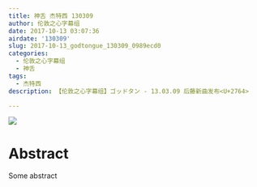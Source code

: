```yaml
---
title: 神舌 杰特西 130309
author: 伦敦之心字幕组
date: 2017-10-13 03:07:36
airdate: '130309'
slug: 2017-10-13_godtongue_130309_0989ecd0
categories:
  - 伦敦之心字幕组
  - 神舌
tags:
  - 杰特西
description: 【伦敦之心字幕组】ゴッドタン - 13.03.09 后藤新曲发布<U+2764>

---
```

![](/img/gakki.jpg)
# Abstract
Some abstract
